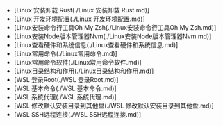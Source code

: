 - [Linux 安装卸载 Rust(./Linux 安装卸载 Rust.md)]
- [Linux 开发环境配置(./Linux 开发环境配置.md)]
- [Linux安装命令行工具Oh My Zsh(./Linux安装命令行工具Oh My Zsh.md)]
- [Linux安装Node版本管理器Nvm(./Linux安装Node版本管理器Nvm.md)]
- [Linux查看硬件和系统信息(./Linux查看硬件和系统信息.md)]
- [Linux常用命令(./Linux常用命令.md)]
- [Linux常用命令软件(./Linux常用命令软件.md)]
- [Linux目录结构和作用(./Linux目录结构和作用.md)]
- [WSL  登录Root(./WSL  登录Root.md)]
- [WSL 基本命令(./WSL 基本命令.md)]
- [WSL 系统代理(./WSL 系统代理.md)]
- [WSL 修改默认安装目录到其他盘(./WSL 修改默认安装目录到其他盘.md)]
- [WSL SSH远程连接(./WSL SSH远程连接.md)]
